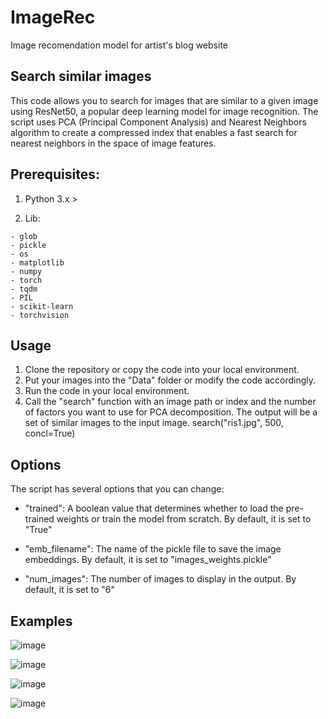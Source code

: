 # ImageRec
Image recomendation model for artist's blog website

## Search similar images

This code allows you to search for images that are similar to a given image using ResNet50, a popular deep learning model for image recognition. The script uses PCA (Principal Component Analysis) and Nearest Neighbors algorithm to create a compressed index that enables a fast search for nearest neighbors in the space of image features.

## Prerequisites:

  1) Python 3.x >
  
  2) Lib:
    
    - glob
    - pickle
    - os
    - matplotlib
    - numpy
    - torch
    - tqdm
    - PIL
    - scikit-learn
    - torchvision
  
## Usage

1) Clone the repository or copy the code into your local environment.
2) Put your images into the "Data" folder or modify the code accordingly.
3) Run the code in your local environment.
4) Call the "search" function with an image path or index and the number of factors you want to use for PCA decomposition. The output will be a set of similar images to the input image.
  search("ris1.jpg", 500, concl=True)

## Options

The script has several options that you can change:

  - "trained": A boolean value that determines whether to load the pre-trained weights or train the model from scratch. By default, it is set to "True" 
  
  - "emb_filename": The name of the pickle file to save the image embeddings. By default, it is set to "images_weights.pickle"
  
  - "num_images": The number of images to display in the output. By default, it is set to "6"


## Examples  

![image](https://user-images.githubusercontent.com/124432421/236913737-f310dbe5-b5cf-4285-aa8e-fc05d86b274f.png)

![image](https://user-images.githubusercontent.com/124432421/236913815-7e4cc88c-ea20-4190-8ea3-6377616d5841.png)

![image](https://user-images.githubusercontent.com/124432421/236913884-f3f84fd8-98cb-4539-a717-a7ee2d585660.png)

![image](https://user-images.githubusercontent.com/124432421/236914029-5589af18-141f-4e80-9023-4788ecc14fb7.png)
